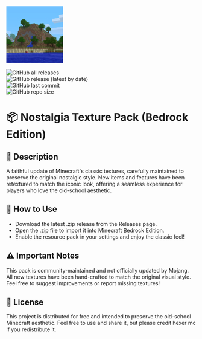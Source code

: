 <img src="pack_icon.png" alt="Nostalgic Bedrock Texture" width="150"/>

![GitHub all releases](https://img.shields.io/github/downloads/HeXeRMC/NostalgicBedrockTexture/total?style=for-the-badge)  
![GitHub release (latest by date)](https://img.shields.io/github/v/release/HeXeRMC/NostalgicBedrockTexture?style=for-the-badge)  
![GitHub last commit](https://img.shields.io/github/last-commit/HeXeRMC/NostalgicBedrockTexture?style=for-the-badge)  
![GitHub repo size](https://img.shields.io/github/repo-size/HeXeRMC/NostalgicBedrockTexture?style=for-the-badge)

# 📦 Nostalgia Texture Pack (Bedrock Edition)

## 📝 Description
A faithful update of Minecraft's classic textures, carefully maintained to preserve the original nostalgic style.
New items and features have been retextured to match the iconic look, offering a seamless experience for players who love the old-school aesthetic.

## 📂 How to Use
- Download the latest .zip release from the Releases page.
- Open the .zip file to import it into Minecraft Bedrock Edition.
- Enable the resource pack in your settings and enjoy the classic feel!

## ⚠️ Important Notes
This pack is community-maintained and not officially updated by Mojang.
All new textures have been hand-crafted to match the original visual style.
Feel free to suggest improvements or report missing textures!

## 📜 License
This project is distributed for free and intended to preserve the old-school Minecraft aesthetic.
Feel free to use and share it, but please credit hexer mc if you redistribute it.
